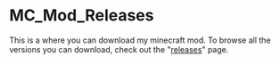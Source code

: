 # MC_Mod_Releases

This is a where you can download my minecraft mod. To browse all the versions you can download, check out the "[releases]()" page.
